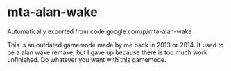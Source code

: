 # mta-alan-wake
Automatically exported from code.google.com/p/mta-alan-wake


This is an outdated gamemode made by me back in 2013 or 2014. It used to be a alan wake remake, but I gave up because there is too much work unfinished.
Do whatever you want with this gamemode.
